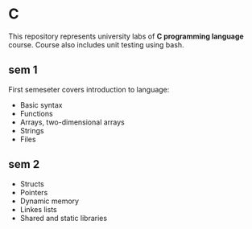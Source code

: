 # C

This repository represents university labs of **C programming language** course.
Course also includes unit testing using bash.

## sem 1

First semeseter covers introduction to language:
- Basic syntax
- Functions
- Arrays, two-dimensional arrays
- Strings
- Files

## sem 2
- Structs
- Pointers
- Dynamic memory
- Linkes lists
- Shared and static libraries
